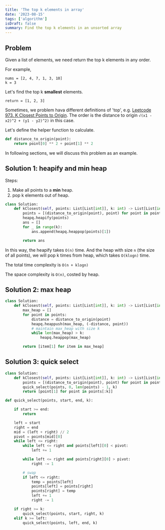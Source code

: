 ```yaml
---
title: 'The top k elements in array'
date: '2023-08-15'
tags: ['algorithm']
isDraft: false
summary: Find the top k elements in an unsorted array
---
```


## Problem
Given a list of elements, we need return the top k elements in any order.

For example,
```
nums = [2, 4, 7, 1, 3, 10]
k = 3
```
Let's find the top k **smallest** elements.
```
return = [1, 2, 3]
```

Sometimes, we problem hava different definitions of 'top', e.g. [Leetcode 973. K Closest Points to Origin](https://leetcode.com/problems/k-closest-points-to-origin/). The order is the distance to origin `√(x1 - x2)^2 + (y1 - y2)^2)` in this case.

Let's define the helper function to calculate.
```python
def distance_to_origin(point):
    return point[0] ** 2 + point[1] ** 2
```

In following sections, we will discuss this problem as an example.

## Solution 1: heapify and min heap

Steps:
1. Make all points to a **min** heap.
2. pop k elements out of heap.


```python
class Solution:
    def kClosest(self, points: List[List[int]], k: int) -> List[List[int]]:
        points = [(distance_to_origin(point), point) for point in points]
        heapq.heapify(points)
        ans = []
        for _ in range(k):
            ans.append(heapq.heappop(points)[1])

        return ans
```

In this way, the heapify takes `O(n)` time. And the heap with size `n` (the size of all points), we will pop k times from heap, which takes `O(klogn)` time.

The total time complexity is `O(n + klogn)`

The space complexity is `O(n)`, costed by heap.

## Solution 2: max heap

```python
class Solution:
    def kClosest(self, points: List[List[int]], k: int) -> List[List[int]]:
        max_heap = []
        for point in points:
            distance = distance_to_origin(point)
            heapq.heappush(max_heap, (-distance, point))
            # maintain max_heap with size k
            while len(max_heap) > k:
                heapq.heappop(max_heap)

        return [item[1] for item in max_heap]
```

## Solution 3: quick select
```python
class Solution:
    def kClosest(self, points: List[List[int]], k: int) -> List[List[int]]:
        points = [(distance_to_origin(point), point) for point in points]
        quick_select(points, 0, len(points) - 1, k)
        return [point[1] for point in points[:k]]

def quick_select(points, start, end, k):

    if start >= end:
        return

    left = start
    right = end
    mid = (left + right) // 2
    pivot = points[mid][0]
    while left <= right:
        while left <= right and points[left][0] < pivot:
            left += 1

        while left <= right and points[right][0] > pivot:
            right -= 1

        # swap
        if left <= right:
            temp = points[left]
            points[left] = points[right]
            points[right] = temp
            left += 1
            right -= 1

    if right >= k:
        quick_select(points, start, right, k)
    elif k >= left:
        quick_select(points, left, end, k)
```       
